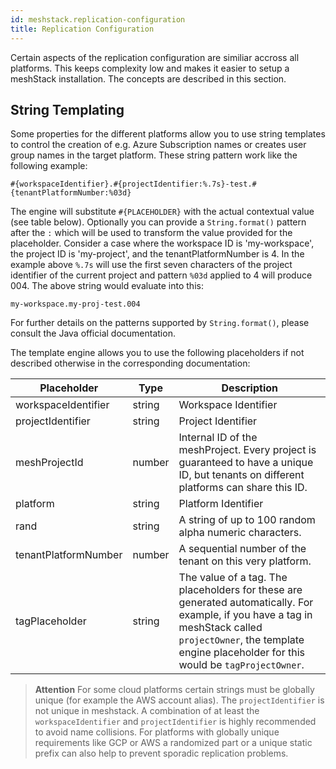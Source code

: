 ```yaml
---
id: meshstack.replication-configuration
title: Replication Configuration
---
```


Certain aspects of the replication configuration are similiar accross all platforms. This keeps complexity low and makes it easier to setup a meshStack installation. The concepts are described in this section.

## String Templating

Some properties for the different platforms allow you to use string templates to control the creation of e.g. Azure Subscription names or creates user group names in the target platform.
These string pattern work like the following example:

```text
#{workspaceIdentifier}.#{projectIdentifier:%.7s}-test.#{tenantPlatformNumber:%03d}
```

The engine will substitute `#{PLACEHOLDER}` with the actual contextual value (see table below). Optionally you can provide a `String.format()` pattern after the `:` which will be used to transform the value provided for the placeholder. Consider a case where the workspace ID is 'my-workspace', the project ID is 'my-project', and the tenantPlatformNumber is 4. In the example above `%.7s` will use the first seven characters of the project identifier of the current project and pattern `%03d` applied to 4 will produce 004. The above string would evaluate into this:

```text
my-workspace.my-proj-test.004
```

For further details on the patterns supported by `String.format()`, please consult the Java official documentation.

The template engine allows you to use the following placeholders if not described otherwise in the corresponding documentation:

| Placeholder          | Type   | Description                                                                                                                            |
| -------------------- | ------ | -------------------------------------------------------------------------------------------------------------------------------------- |
| workspaceIdentifier  | string | Workspace Identifier                                                                                                                   |
| projectIdentifier    | string | Project Identifier                                                                                                                     |
| meshProjectId        | number | Internal ID of the meshProject. Every project is guaranteed to have a unique ID, but tenants on different platforms can share this ID. |
| platform             | string | Platform Identifier                                                                                                                    |
| rand                 | string | A string of up to 100 random alpha numeric characters.                                                                                 |
| tenantPlatformNumber | number | A sequential number of the tenant on this very platform.                                                                               |
| tagPlaceholder       | string | The value of a tag. The placeholders for these are generated automatically. For example, if you have a tag in meshStack called `projectOwner`, the template engine placeholder for this would be `tagProjectOwner`. |

> **Attention** For some cloud platforms certain strings must be globally unique (for example the AWS account alias). The `projectIdentifier` is not unique in meshstack. A combination of at least the `workspaceIdentifier` and `projectIdentifier`
> is highly recommended to avoid name collisions. For platforms with globally unique requirements like GCP or AWS a randomized part or a unique static prefix can also help to prevent sporadic replication problems.
